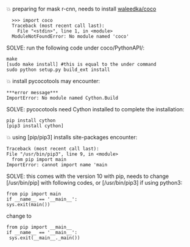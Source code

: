 :collision: preparing for mask r-cnn, needs to install [waleedka/coco](https://github.com/waleedka/coco)

      >>> import coco
      Traceback (most recent call last):
        File "<stdin>", line 1, in <module>
      ModuleNotFoundError: No module named 'coco'

SOLVE: run the following code under coco/PythonAPI/:

    make
    [sudo make install] #this is equal to the under command
    sudo python setup.py build_ext install

:collision: install pycocotools may encounter:

    ***error message***
    ImportError: No module named Cython.Build

SOLVE: pycocotools need Cython installed to complete the installation:

    pip install cython
    [pip3 install cython]

:collision: using [pip/pip3] installs site-packages encounter:

    Traceback (most recent call last):
    File "/usr/bin/pip3", line 9, in <module>
      from pip import main
    ImportError: cannot import name 'main
    
SOLVE: this comes with the version 10 with pip, needs to change [/usr/bin/pip] with following codes, or [/usr/bin/pip3] if using python3:

    from pip import main
    if __name__ == '__main__':
    sys.exit(main())
    
change to 
    
    from pip import __main__
    if __name__ == '__main__':
     sys.exit(__main__._main())
     
